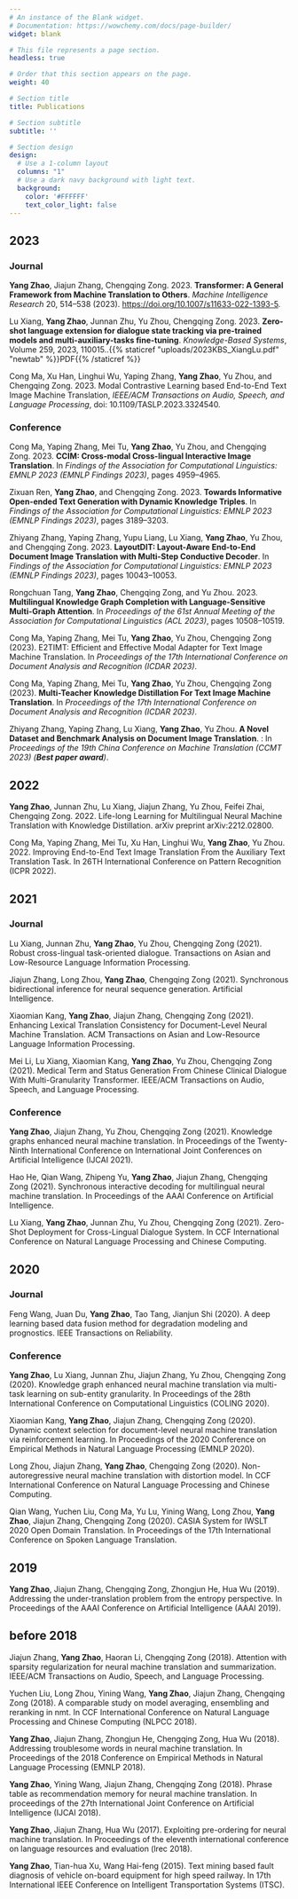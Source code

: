 ```yaml
---
# An instance of the Blank widget.
# Documentation: https://wowchemy.com/docs/page-builder/
widget: blank

# This file represents a page section.
headless: true

# Order that this section appears on the page.
weight: 40

# Section title
title: Publications

# Section subtitle
subtitle: ''

# Section design
design:
  # Use a 1-column layout
  columns: "1"
  # Use a dark navy background with light text.
  background:
    color: '#FFFFFF'
    text_color_light: false
---
```

## **2023**
### Journal
**Yang Zhao**, Jiajun Zhang, Chengqing Zong. 2023. **Transformer: A General Framework from Machine Translation to Others**. _Machine Intelligence Research_ 20, 514–538 (2023). https://doi.org/10.1007/s11633-022-1393-5.

Lu Xiang, **Yang Zhao**, Junnan Zhu, Yu Zhou, Chengqing Zong. 2023. **Zero-shot language extension for dialogue state tracking via pre-trained models and multi-auxiliary-tasks fine-tuning**. _Knowledge-Based Systems_, Volume 259, 2023, 110015..{{% staticref "uploads/2023KBS_XiangLu.pdf" "newtab" %}}PDF{{% /staticref %}}

Cong Ma, Xu Han, Linghui Wu, Yaping Zhang, **Yang Zhao**, Yu Zhou, and Chengqing Zong. 2023. Modal Contrastive Learning based End-to-End Text Image Machine Translation, _IEEE/ACM Transactions on Audio, Speech, and Language Processing_, doi: 10.1109/TASLP.2023.3324540.

### Conference
Cong Ma, Yaping Zhang, Mei Tu, **Yang Zhao**, Yu Zhou, and Chengqing Zong. 2023. **CCIM: Cross-modal Cross-lingual Interactive Image Translation**. In _Findings of the Association for Computational Linguistics: EMNLP 2023 (EMNLP Findings 2023)_, pages 4959–4965.

Zixuan Ren, **Yang Zhao**, and Chengqing Zong. 2023. **Towards Informative Open-ended Text Generation with Dynamic Knowledge Triples**. In _Findings of the Association for Computational Linguistics: EMNLP 2023 (EMNLP Findings 2023)_, pages 3189–3203.

Zhiyang Zhang, Yaping Zhang, Yupu Liang, Lu Xiang, **Yang Zhao**, Yu Zhou, and Chengqing Zong. 2023. **LayoutDIT: Layout-Aware End-to-End Document Image Translation with Multi-Step Conductive Decoder**. In _Findings of the Association for Computational Linguistics: EMNLP 2023 (EMNLP Findings 2023)_, pages 10043–10053.

Rongchuan Tang, **Yang Zhao**, Chengqing Zong, and Yu Zhou. 2023. **Multilingual Knowledge Graph Completion with Language-Sensitive Multi-Graph Attention**. In _Proceedings of the 61st Annual Meeting of the Association for Computational Linguistics (ACL 2023)_, pages 10508–10519.

Cong Ma, Yaping Zhang, Mei Tu, **Yang Zhao**, Yu Zhou, Chengqing Zong (2023). E2TIMT: Efficient and Effective Modal Adapter for Text Image Machine Translation. In _Proceedings of the 17th International Conference on Document Analysis and Recognition (ICDAR 2023)_.
 
Cong Ma, Yaping Zhang, Mei Tu,  **Yang Zhao**, Yu Zhou, Chengqing Zong (2023). **Multi-Teacher Knowledge Distillation For Text Image Machine Translation**. In _Proceedings of the 17th International Conference on Document Analysis and Recognition (ICDAR 2023)_.
 
Zhiyang Zhang, Yaping Zhang, Lu Xiang, **Yang Zhao**, Yu Zhou. **A Novel Dataset and Benchmark Analysis on Document Image Translation**. : In _Proceedings of the 19th China Conference on Machine Translation (CCMT 2023) (**Best paper award**)_.

## **2022**
**Yang Zhao**, Junnan Zhu, Lu Xiang, Jiajun Zhang, Yu Zhou, Feifei Zhai, Chengqing Zong. 2022. Life-long Learning for Multilingual Neural Machine Translation with Knowledge Distillation. arXiv preprint arXiv:2212.02800.
 
Cong Ma, Yaping Zhang, Mei Tu, Xu Han, Linghui Wu, **Yang Zhao**, Yu Zhou. 2022. Improving End-to-End Text Image Translation From the Auxiliary Text Translation Task. In 26TH International Conference on Pattern Recognition (ICPR 2022).
 
## **2021**
### Journal
Lu Xiang, Junnan Zhu, **Yang Zhao**, Yu Zhou, Chengqing Zong (2021). Robust cross-lingual task-oriented dialogue. Transactions on Asian and Low-Resource Language Information Processing.
 
Jiajun Zhang, Long Zhou, **Yang Zhao**, Chengqing Zong (2021). Synchronous bidirectional inference for neural sequence generation. Artificial Intelligence.

Xiaomian Kang, **Yang Zhao**, Jiajun Zhang, Chengqing Zong (2021). Enhancing Lexical Translation Consistency for Document-Level Neural Machine Translation. ACM Transactions on Asian and Low-Resource Language Information Processing.
 
Mei Li, Lu Xiang, Xiaomian Kang, **Yang Zhao**, Yu Zhou, Chengqing Zong (2021). Medical Term and Status Generation From Chinese Clinical Dialogue With Multi-Granularity Transformer. IEEE/ACM Transactions on Audio, Speech, and Language Processing.

### Conference
**Yang Zhao**, Jiajun Zhang, Yu Zhou, Chengqing Zong (2021). Knowledge graphs enhanced neural machine translation. In Proceedings of the Twenty-Ninth International Conference on International Joint Conferences on Artificial Intelligence (IJCAI 2021).

Hao He, Qian Wang, Zhipeng Yu, **Yang Zhao**, Jiajun Zhang, Chengqing Zong (2021). Synchronous interactive decoding for multilingual neural machine translation. In Proceedings of the AAAI Conference on Artificial Intelligence.
 
Lu Xiang, **Yang Zhao**, Junnan Zhu, Yu Zhou, Chengqing Zong (2021). Zero-Shot Deployment for Cross-Lingual Dialogue System. In CCF International Conference on Natural Language Processing and Chinese Computing.
 
## **2020**
### Journal
Feng Wang, Juan Du, **Yang Zhao**, Tao Tang, Jianjun Shi (2020). A deep learning based data fusion method for degradation modeling and prognostics. IEEE Transactions on Reliability.

### Conference
**Yang Zhao**, Lu Xiang, Junnan Zhu, Jiajun Zhang, Yu Zhou, Chengqing Zong (2020). Knowledge graph enhanced neural machine translation via multi-task learning on sub-entity granularity. In Proceedings of the 28th International Conference on Computational Linguistics (COLING 2020).

Xiaomian Kang, **Yang Zhao**, Jiajun Zhang, Chengqing Zong (2020). Dynamic context selection for document-level neural machine translation via reinforcement learning. In Proceedings of the 2020 Conference on Empirical Methods in Natural Language Processing (EMNLP 2020).
 
Long Zhou, Jiajun Zhang, **Yang Zhao**, Chengqing Zong (2020). Non-autoregressive neural machine translation with distortion model. In CCF International Conference on Natural Language Processing and Chinese Computing.
 
Qian Wang, Yuchen Liu, Cong Ma, Yu Lu, Yining Wang, Long Zhou, **Yang Zhao**, Jiajun Zhang, Chengqing Zong (2020). CASIA System for IWSLT 2020 Open Domain Translation. In Proceedings of the 17th International Conference on Spoken Language Translation.

## **2019**
 
**Yang Zhao**, Jiajun Zhang, Chengqing Zong, Zhongjun He, Hua Wu (2019). Addressing the under-translation problem from the entropy perspective. In Proceedings of the AAAI Conference on Artificial Intelligence (AAAI 2019).

 ## before 2018
Jiajun Zhang, **Yang Zhao**, Haoran Li, Chengqing Zong (2018). Attention with sparsity regularization for neural machine translation and summarization. IEEE/ACM Transactions on Audio, Speech, and Language Processing.
 
Yuchen Liu, Long Zhou, Yining Wang, **Yang Zhao**, Jiajun Zhang, Chengqing Zong (2018). A comparable study on model averaging, ensembling and reranking in nmt. In CCF International Conference on Natural Language Processing and Chinese Computing (NLPCC 2018).
 
**Yang Zhao**, Jiajun Zhang, Zhongjun He, Chengqing Zong, Hua Wu (2018). Addressing troublesome words in neural machine translation. In Proceedings of the 2018 Conference on Empirical Methods in Natural Language Processing (EMNLP 2018).
 
**Yang Zhao**, Yining Wang, Jiajun Zhang, Chengqing Zong (2018). Phrase table as recommendation memory for neural machine translation. In proceedings of the 27th International Joint Conference on Artificial Intelligence (IJCAI 2018).
 
**Yang Zhao**, Jiajun Zhang, Hua Wu (2017). Exploiting pre-ordering for neural machine translation. In Proceedings of the eleventh international conference on language resources and evaluation (lrec 2018).
 
**Yang Zhao**, Tian-hua Xu, Wang Hai-feng (2015). Text mining based fault diagnosis of vehicle on-board equipment for high speed railway. In 17th International IEEE Conference on Intelligent Transportation Systems (ITSC).
